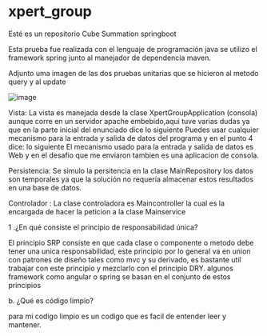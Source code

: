 # xpert_group
Esté es un repositorio Cube Summation springboot

Esta prueba fue realizada con el lenguaje de programación java se utilizo el framework spring junto al manejador de dependencia maven.


Adjunto uma imagen de las dos pruebas unitarias que se hicieron al metodo query y al update


![image](https://user-images.githubusercontent.com/38361918/65733212-2fe71b00-e093-11e9-8220-7ccfaab388b5.png)


 Vista: La vista es manejada desde la clase XpertGroupApplication (consola) aunque corre en un servidor apache embebido,aqui tuve varias dudas ya que en la parte inicial del enunciado dice lo siguiente Puedes usar cualquier mecanismo para la entrada y salida de datos del programa y en el punto 4 dice: lo siguiente El mecanismo usado para la entrada y salida de datos es Web y en el desafio que me enviaron tambien es una aplicacion de consola.

 Persistencia: Se simulo la persitencia en  la clase MainRepository los datos son temporales ya que la solución no requería almacenar estos resultados en una base de datos.
 
 Controlador : La clase controladora es Maincontroller la cual es la encargada de hacer la peticion a la clase Mainservice
 
 
 
 1 .¿En qué consiste el principio de responsabilidad única?

  El principio SRP  consiste en que cada clase o componente o metodo debe tener una unica responsabilidad, este principio por lo general va en union con patrones de diseño tales como mvc y su derivado, es bastante util trabajar con este principio y mezclarlo con el principio DRY. algunos framework como angular o spring se basan en el conjunto de estos principios
 
 
 
 b. ¿Qué es código limpio?
 
 para mi codigo limpio es un codigo que es facil de entender leer y mantener. 


